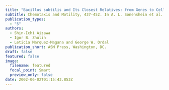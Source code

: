 ```yaml
---
title: "Bacillus subtilis and Its Closest Relatives: from Genes to Cells."
subtitle: Chemotaxis and Motility, 437-452. In A. L. Sonenshein et al. (Ed.)
publication_types:
  - "5"
authors:
  - Shin-Ichi Aizawa
  - Igor B. Zhulin
  - Leticia Marquez-Magana and George W. Ordal
publication_short: ASM Press, Washington, DC.
draft: false
featured: false
image:
  filename: featured
  focal_point: Smart
  preview_only: false
date: 2002-06-02T01:15:43.853Z
---
```

